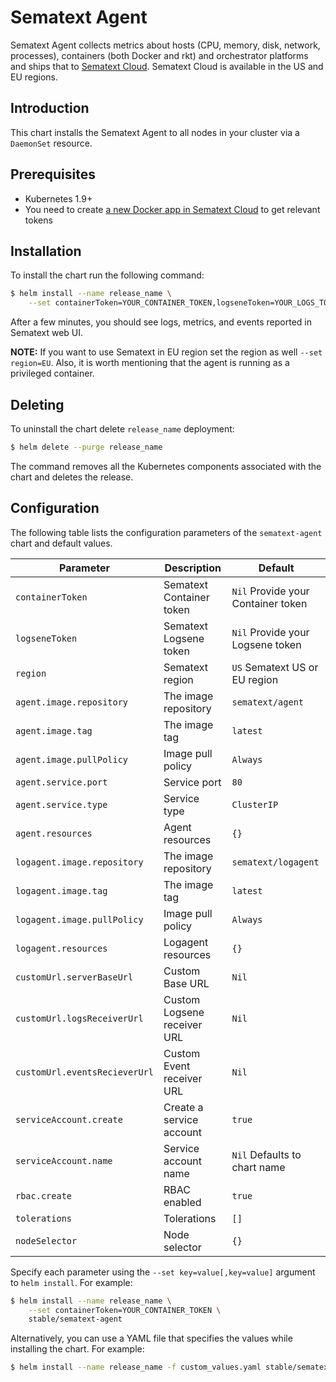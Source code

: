 # Sematext Agent

Sematext Agent collects metrics about hosts (CPU, memory, disk, network, processes), containers (both Docker and rkt) and orchestrator platforms and ships that to [Sematext Cloud](https://sematext.com/cloud). Sematext Cloud is available in the US and EU regions.

## Introduction

This chart installs the Sematext Agent to all nodes in your cluster via a `DaemonSet` resource.

## Prerequisites

- Kubernetes 1.9+
- You need to create [a new Docker app in Sematext Cloud](https://apps.sematext.com/ui/integrations/create/docker) to get relevant tokens

## Installation

To install the chart run the following command:

```bash
$ helm install --name release_name \
    --set containerToken=YOUR_CONTAINER_TOKEN,logseneToken=YOUR_LOGS_TOKEN stable/sematext-agent
```

After a few minutes, you should see logs, metrics, and events reported in Sematext web UI.

**NOTE:** If you want to use Sematext in EU region set the region as well `--set region=EU`. Also, it is worth mentioning that the agent is running as a privileged container.

## Deleting

To uninstall the chart delete `release_name` deployment:

```bash
$ helm delete --purge release_name
```

The command removes all the Kubernetes components associated with the chart and deletes the release.

## Configuration

The following table lists the configuration parameters of the `sematext-agent` chart and default values.

|           Parameter           |             Description              |                  Default                  |
|-------------------------------|--------------------------------------|-------------------------------------------|
| `containerToken`              | Sematext Container token             | `Nil` Provide your Container token        |
| `logseneToken`                | Sematext Logsene token               | `Nil` Provide your Logsene token          |
| `region`                      | Sematext region                      | `US` Sematext US or EU region             |
| `agent.image.repository`      | The image repository                 | `sematext/agent`                          |
| `agent.image.tag`             | The image tag                        | `latest`                                  |
| `agent.image.pullPolicy`      | Image pull policy                    | `Always`                                  |
| `agent.service.port`          | Service port                         | `80`                                      |
| `agent.service.type`          | Service type                         | `ClusterIP`                               |
| `agent.resources`             | Agent resources                      | `{}`                                      |
| `logagent.image.repository`   | The image repository                 | `sematext/logagent`                       |
| `logagent.image.tag`          | The image tag                        | `latest`                                  |
| `logagent.image.pullPolicy`   | Image pull policy                    | `Always`                                  |
| `logagent.resources`          | Logagent resources                   | `{}`                                      |
| `customUrl.serverBaseUrl`     | Custom Base URL                      | `Nil`                                     |
| `customUrl.logsReceiverUrl`   | Custom Logsene receiver URL          | `Nil`                                     |
| `customUrl.eventsRecieverUrl` | Custom Event receiver URL            | `Nil`                                     |
| `serviceAccount.create`       | Create a service account             | `true`                                    |
| `serviceAccount.name`         | Service account name                 | `Nil` Defaults to chart name              |
| `rbac.create`                 | RBAC enabled                         | `true`                                    |
| `tolerations`                 | Tolerations                          | `[]`                                      |
| `nodeSelector`                | Node selector                        | `{}`                                      |

Specify each parameter using the `--set key=value[,key=value]` argument to `helm install`. For example:

```bash
$ helm install --name release_name \
    --set containerToken=YOUR_CONTAINER_TOKEN \
    stable/sematext-agent
```

Alternatively, you can use a YAML file that specifies the values while installing the chart. For example:

```bash
$ helm install --name release_name -f custom_values.yaml stable/sematext-agent
```
